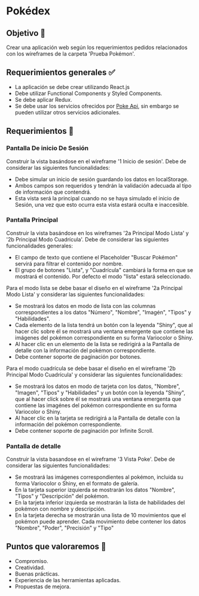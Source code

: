 # Pokédex 


## Objetivo 🌄

Crear una aplicación web según los requerimientos pedidos relacionados con los wireframes de la carpeta 'Prueba Pokémon'.

## Requerimientos generales ✅

- La aplicación se debe crear utilizando React.js
- Debe utilizar Functional Components y Styled Components.
- Se debe aplicar Redux.
- Se debe usar los servicios ofrecidos por [Poke Api](https://pokeapi.co/), sin embargo se pueden utilizar otros servicios adicionales.

## Requerimientos 📖
### Pantalla De inicio De Sesión
Construir la vista basándose en el wireframe '1 Inicio de sesión'. Debe de considerar las siguientes funcionalidades:

- Debe simular un inicio de sesión guardando los datos en localStorage.
- Ambos campos son requeridos y tendrán la validación adecuada al tipo de información que contendrá.
- Esta vista será la principal cuando no se haya simulado el inicio de Sesión, una vez que esto ocurra esta vista estará oculta e inaccesible.

### Pantalla Principal
Construir la vista basándose en los wireframes '2a Principal Modo Lista' y '2b Principal Modo Cuadrícula'. Debe de considerar las siguientes funcionalidades generales:

- El campo de texto que contiene el Placeholder "Buscar Pokémon" servirá para filtrar el contenido por nombre.
- El grupo de botones "Lista", y "Cuadrícula" cambiará la forma en que se mostrará el contenido. Por defecto el modo "lista" estará seleccionado.

Para el modo lista se debe basar el diseño en el wireframe '2a Principal Modo Lista' y considerar las siguientes funcionalidades:

- Se mostrará los datos en modo de lista con las columnas correspondientes a los datos "Número", "Nombre", "Imagén", "Tipos" y "Habilidades".
- Cada elemento de la lista tendrá un botón con la leyenda "Shiny", que al hacer clic sobre él se mostrará una ventana emergente que contiene las imágenes del pokémon correspondiente en su forma Variocolor o Shiny.
- Al hacer clic en un elemento de la lista se redirigirá a la Pantalla de detalle con la información del pokémon correspondiente.
- Debe contener soporte de paginación por botones.

Para el modo cuadrícula se debe basar el diseño en el wireframe '2b Principal Modo Cuadrícula' y considerar las siguientes funcionalidades:

- Se mostrará los datos en modo de tarjeta con los datos, "Nombre", "Imagen", "Tipos" y "Habilidades" y un botón con la leyenda "Shiny", que al hacer click sobre él se mostrará una ventana emergenta que contiene las imagénes del pokémon correspondiente en su forma Variocolor o Shiny.
- Al hacer clic en la tarjeta se redirigirá a la Pantalla de detalle con la información del pokémon correspondiente.
- Debe contener soporte de paginación por Infinite Scroll.

### Pantalla de detalle
Construir la vista basandose en el wireframe '3 Vista Poke'. Debe de considerar las siguientes funcionalidades:

- Se mostrará las imágenes correspondientes al pokémon, incluida su forma Variocolor o Shiny, en el formato de galería.
- En la tarjeta superior izquierda se mostrarán los datos "Nombre", "Tipos" y "Descripción" del pokémon.
- En la tarjeta inferior izquierda se mostrarán la lista de habilidades del pokémon con nombre y descripción.
- En la tarjeta derecha se mostrarán una lista de 10 movimientos que el pokémon puede aprender. Cada movimiento debe contener los datos "Nombre", "Poder", "Precisión" y "Tipo"


## Puntos que valoraremos 🏁
- Compromiso.
- Creatividad.
- Buenas prácticas.
- Experiencia de las herramientas aplicadas.
- Propuestas de mejora.
